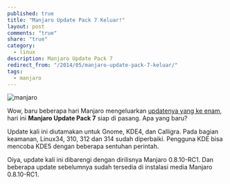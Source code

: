 ```yaml
---
published: true
title: "Manjaro Update Pack 7 Keluar!"
layout: post
comments: "true"
share: "true"
category: 
  - linux
description: Manjaro Update Pack 7
redirect_from: "/2014/05/manjaro-update-pack-7-keluar/"
tags: 
  - manjaro
---
```


![manjaro](http://manjaro.org/wp-content/uploads/2014/05/manjaro-0810-plymouth.png)

Wow, baru beberapa hari Manjaro mengeluarkan [updatenya yang ke enam][1], hari ini **Manjaro Update Pack 7** siap di pasang. Apa yang baru?

Update kali ini diutamakan untuk Gnome, KDE4, dan Calligra. Pada bagian keamanan, Linux34, 310, 312 dan 314 sudah diperbaiki. Pengguna KDE bisa mencoba KDE5 dengan beberapa sentuhan perintah.

Oiya, update kali ini dibarengi dengan dirilisnya Manjaro 0.8.10-RC1. Dan beberapa update sebelumnya sudah tersedia di instalasi media Manjaro 0.8.10-RC1.

[1]: http://ramdziana.my.id/2014/05/setelah-update-pack-6-manjaro/
